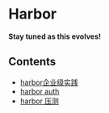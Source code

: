 Harbor
======

**Stay tuned as this evolves!**

## Contents

* [harbor企业级实践](practice.md)
* [harbor auth](auth.md)
* [harbor 压测](pressure_test.md)